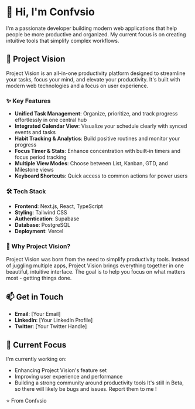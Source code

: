 # 👋 Hi, I'm Confvsio

I'm a passionate developer building modern web applications that help people be more productive and organized. My current focus is on creating intuitive tools that simplify complex workflows.

## 🚀 Project Vision

Project Vision is an all-in-one productivity platform designed to streamline your tasks, focus your mind, and elevate your productivity. It's built with modern web technologies and a focus on user experience.

### ✨ Key Features

- **Unified Task Management**: Organize, prioritize, and track progress effortlessly in one central hub
- **Integrated Calendar View**: Visualize your schedule clearly with synced events and tasks
- **Habit Tracking & Analytics**: Build positive routines and monitor your progress
- **Focus Timer & Stats**: Enhance concentration with built-in timers and focus period tracking
- **Multiple View Modes**: Choose between List, Kanban, GTD, and Milestone views
- **Keyboard Shortcuts**: Quick access to common actions for power users

### 🛠️ Tech Stack

- **Frontend**: Next.js, React, TypeScript
- **Styling**: Tailwind CSS
- **Authentication**: Supabase
- **Database**: PostgreSQL
- **Deployment**: Vercel

### 🌟 Why Project Vision?

Project Vision was born from the need to simplify productivity tools. Instead of juggling multiple apps, Project Vision brings everything together in one beautiful, intuitive interface. The goal is to help you focus on what matters most - getting things done.

## 📫 Get in Touch

- **Email**: [Your Email]
- **LinkedIn**: [Your LinkedIn Profile]
- **Twitter**: [Your Twitter Handle]

## 🎯 Current Focus

I'm currently working on:
- Enhancing Project Vision's feature set
- Improving user experience and performance
- Building a strong community around productivity tools
It's still in Beta, so there will likely be bugs and issues. Report them to me !

⭐️ From Confvsio
